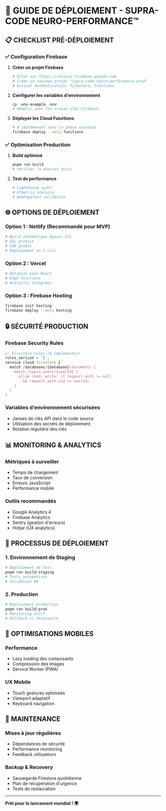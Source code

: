 # 🚀 GUIDE DE DÉPLOIEMENT - SUPRA-CODE NEURO-PERFORMANCE™

## 📋 CHECKLIST PRÉ-DÉPLOIEMENT

### ✅ Configuration Firebase
1. **Créer un projet Firebase**
   ```bash
   # Aller sur https://console.firebase.google.com
   # Créer un nouveau projet "supra-code-neuro-performance-prod"
   # Activer Authentication, Firestore, Functions
   ```

2. **Configurer les variables d'environnement**
   ```bash
   cp .env.example .env
   # Remplir avec les vraies clés Firebase
   ```

3. **Déployer les Cloud Functions**
   ```bash
   # À implémenter dans la phase suivante
   firebase deploy --only functions
   ```

### ✅ Optimisation Production

1. **Build optimisé**
   ```bash
   pnpm run build
   # Vérifier le dossier dist/
   ```

2. **Test de performance**
   ```bash
   # Lighthouse audit
   # GTmetrix analysis
   # WebPageTest validation
   ```

## 🌐 OPTIONS DE DÉPLOIEMENT

### Option 1 : Netlify (Recommandé pour MVP)
```bash
# Build automatique depuis Git
# SSL gratuit
# CDN global
# Déploiement en 1 clic
```

### Option 2 : Vercel
```bash
# Optimisé pour React
# Edge functions
# Analytics intégrées
```

### Option 3 : Firebase Hosting
```bash
firebase init hosting
firebase deploy --only hosting
```

## 🔒 SÉCURITÉ PRODUCTION

### Firebase Security Rules
```javascript
// Firestore rules (à implémenter)
rules_version = '2';
service cloud.firestore {
  match /databases/{database}/documents {
    match /supra_users/{userId} {
      allow read, write: if request.auth != null 
        && request.auth.uid == userId;
    }
  }
}
```

### Variables d'environnement sécurisées
- Jamais de clés API dans le code source
- Utilisation des secrets de déploiement
- Rotation régulière des clés

## 📊 MONITORING & ANALYTICS

### Métriques à surveiller
- Temps de chargement
- Taux de conversion
- Erreurs JavaScript
- Performance mobile

### Outils recommandés
- Google Analytics 4
- Firebase Analytics
- Sentry (gestion d'erreurs)
- Hotjar (UX analytics)

## 🚀 PROCESSUS DE DÉPLOIEMENT

### 1. Environnement de Staging
```bash
# Déploiement de test
pnpm run build:staging
# Tests automatisés
# Validation QA
```

### 2. Production
```bash
# Déploiement production
pnpm run build:prod
# Monitoring actif
# Rollback si nécessaire
```

## 📱 OPTIMISATIONS MOBILES

### Performance
- Lazy loading des composants
- Compression des images
- Service Worker (PWA)

### UX Mobile
- Touch gestures optimisés
- Viewport adaptatif
- Keyboard navigation

## 🔄 MAINTENANCE

### Mises à jour régulières
- Dépendances de sécurité
- Performance monitoring
- Feedback utilisateurs

### Backup & Recovery
- Sauvegarde Firestore quotidienne
- Plan de récupération d'urgence
- Tests de restauration

---

**Prêt pour le lancement mondial ! 🌍**

